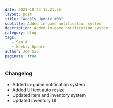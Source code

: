 ```yaml
---
date: 2021-10-23 15:21:55
layout: post
title: "Weekly Update #08"
subtitle: Added in-game notification system
description: Added in-game notification system
category: blog
tags:
   - Sem A
   - Weekly Update
author: Joe Siu
paginate: true
---
```

### Changelog

* Added in-game notification system
* Added UI text auto resize
* Updated item and inventory system
* Updated inventory UI
